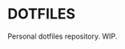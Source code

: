# DOTFILES
Personal dotfiles repository. WIP.

<!--
# = GENERAL SETTINGS =
--ignore-errors
--no-abort-on-error
--no-continue
--force-overwrites
--no-mtime
--no-call-home
--geo-bypass
--no-check-certificate
--prefer-free-formats

# = PLAYLIST HANDLING =
--yes-playlist
--no-flat-playlist
--break-per-input

# = OUTPUT STRUCTURE =
# Artist / Album / XX. Title [id].opus
--output "%(artist,channel,uploader)s/%(album,playlist_title,snippet_title)s/%(playlist_index,track_number)s. %(title)s [%(id)s].%(ext)s"
--trim-filenames 220
--no-restrict-filenames

# = AUDIO EXTRACTION =
--extract-audio
--audio-format opus
--audio-quality 0
--embed-thumbnail
--embed-metadata
--add-metadata
--metadata-from-title "%(title)s"

# = POST-PROCESSING =
# Pass metadata and description/comment directly to FFmpeg
--ppa "Metadata+FFmpeg_o:-metadata description=%(description)s"
--ppa "Metadata+FFmpeg_o:-metadata comment=https://youtu.be/%(id)s"

# = THUMBNAIL HANDLING =
--convert-thumbnails png
--ppa "ThumbnailsConvertor+FFmpeg_o:-c:v png -vf crop=\"'if(gt(ih,iw),iw,ih)':'if(gt(iw,ih),ih,iw)'\""

# = METADATA MAPPING =
--parse-metadata "playlist_index:%(track_number)s"
--parse-metadata "uploader:%(artist)s"
--parse-metadata "artist:%(artist)s"
--parse-metadata "album:%(album)s"
--parse-metadata "album_artist:%(album_artist)s"
--parse-metadata "track:%(title)s"
--parse-metadata "release_year:%(release_year)s"
--parse-metadata "release_date:%(date)s"
--parse-metadata "composer:%(composer)s"
--parse-metadata "genre:%(genre)s"

# = STABILITY & RETRIES =
--retries infinite
--fragment-retries infinite
--concurrent-fragments 5
--sleep-interval 2
--max-sleep-interval 5

# = LOGGING / ARCHIVE =
--progress
--newline
--verbose
--write-info-json
# --download-archive downloaded.txt
 -->
